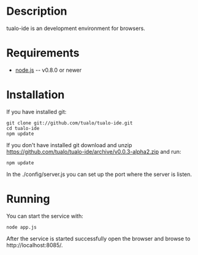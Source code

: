 Description
===========

tualo-ide is an development environment for browsers.


Requirements
============

* [node.js](http://nodejs.org/) -- v0.8.0 or newer

Installation
============

If you have installed git:

	git clone git://github.com/tualo/tualo-ide.git
	cd tualo-ide
	npm update

If you don't have installed git download and unzip https://github.com/tualo/tualo-ide/archive/v0.0.3-alpha2.zip and run:

	npm update

In the ./config/server.js you can set up the port where the server is listen.

Running
=======

You can start the service with:

	node app.js

After the service is started successfully open the browser and browse to http://localhost:8085/.

